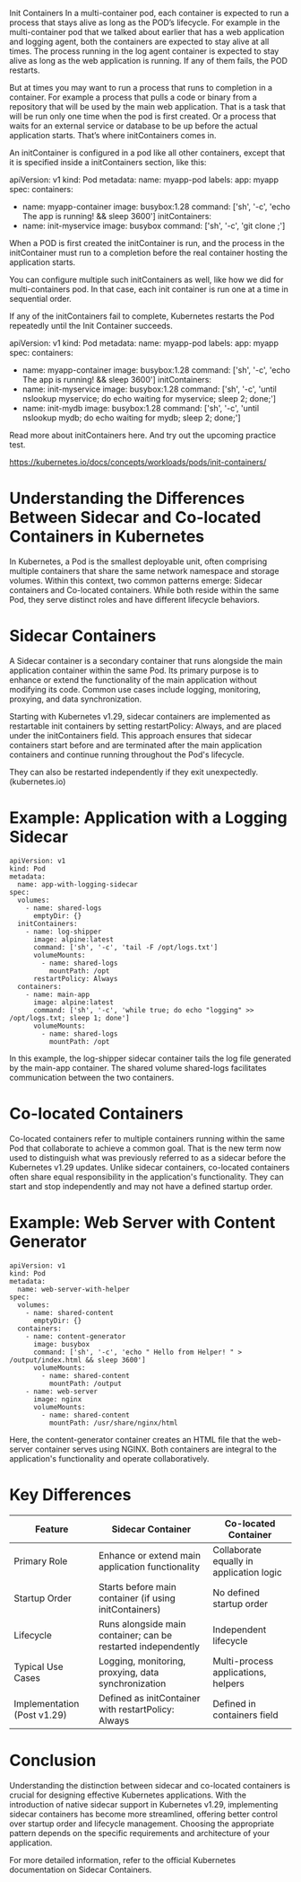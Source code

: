 Init Containers
In a multi-container pod, each container is expected to run a process that stays alive as long as the POD’s lifecycle. For example in the multi-container pod that we talked about earlier that has a web application and logging agent, both the containers are expected to stay alive at all times. The process running in the log agent container is expected to stay alive as long as the web application is running. If any of them fails, the POD restarts.

 

But at times you may want to run a process that runs to completion in a container. For example a process that pulls a code or binary from a repository that will be used by the main web application. That is a task that will be run only one time when the pod is first created. Or a process that waits for an external service or database to be up before the actual application starts. That’s where initContainers comes in.

 

An initContainer is configured in a pod like all other containers, except that it is specified inside a initContainers section, like this:

 

apiVersion: v1
kind: Pod
metadata:
  name: myapp-pod
  labels:
    app: myapp
spec:
  containers:
  - name: myapp-container
    image: busybox:1.28
    command: ['sh', '-c', 'echo The app is running! && sleep 3600']
  initContainers:
  - name: init-myservice
    image: busybox
    command: ['sh', '-c', 'git clone <some-repository-that-will-be-used-by-application> ;']
 

When a POD is first created the initContainer is run, and the process in the initContainer must run to a completion before the real container hosting the application starts.

You can configure multiple such initContainers as well, like how we did for multi-containers pod. In that case, each init container is run one at a time in sequential order.

If any of the initContainers fail to complete, Kubernetes restarts the Pod repeatedly until the Init Container succeeds.

apiVersion: v1
kind: Pod
metadata:
  name: myapp-pod
  labels:
    app: myapp
spec:
  containers:
  - name: myapp-container
    image: busybox:1.28
    command: ['sh', '-c', 'echo The app is running! && sleep 3600']
  initContainers:
  - name: init-myservice
    image: busybox:1.28
    command: ['sh', '-c', 'until nslookup myservice; do echo waiting for myservice; sleep 2; done;']
  - name: init-mydb
    image: busybox:1.28
    command: ['sh', '-c', 'until nslookup mydb; do echo waiting for mydb; sleep 2; done;']
 

Read more about initContainers here. And try out the upcoming practice test.

https://kubernetes.io/docs/concepts/workloads/pods/init-containers/


# Understanding the Differences Between Sidecar and Co-located Containers in Kubernetes
In Kubernetes, a Pod is the smallest deployable unit, often comprising multiple containers that share the same network namespace and storage volumes. Within this context, two common patterns emerge: Sidecar containers and Co-located containers. While both reside within the same Pod, they serve distinct roles and have different lifecycle behaviors.

# Sidecar Containers
A Sidecar container is a secondary container that runs alongside the main application container within the same Pod. Its primary purpose is to enhance or extend the functionality of the main application without modifying its code. Common use cases include logging, monitoring, proxying, and data synchronization.

Starting with Kubernetes v1.29, sidecar containers are implemented as restartable init containers by setting restartPolicy: Always, and are placed under the initContainers field. This approach ensures that sidecar containers start before and are terminated after the main application containers and continue running throughout the Pod's lifecycle.

They can also be restarted independently if they exit unexpectedly. (kubernetes.io)

# Example: Application with a Logging Sidecar
```
apiVersion: v1
kind: Pod
metadata:
  name: app-with-logging-sidecar
spec:
  volumes:
    - name: shared-logs
      emptyDir: {}
  initContainers:
    - name: log-shipper
      image: alpine:latest
      command: ['sh', '-c', 'tail -F /opt/logs.txt']
      volumeMounts:
        - name: shared-logs
          mountPath: /opt
      restartPolicy: Always
  containers:
    - name: main-app
      image: alpine:latest
      command: ['sh', '-c', 'while true; do echo "logging" >> /opt/logs.txt; sleep 1; done']
      volumeMounts:
        - name: shared-logs
          mountPath: /opt
```

In this example, the log-shipper sidecar container tails the log file generated by the main-app container. The shared volume shared-logs facilitates communication between the two containers.

# Co-located Containers
Co-located containers refer to multiple containers running within the same Pod that collaborate to achieve a common goal. That is the new term now used to distinguish what was previously referred to as a sidecar before the Kubernetes v1.29 updates. Unlike sidecar containers, co-located containers often share equal responsibility in the application's functionality. They can start and stop independently and may not have a defined startup order.

# Example: Web Server with Content Generator
```
apiVersion: v1
kind: Pod
metadata:
  name: web-server-with-helper
spec:
  volumes:
    - name: shared-content
      emptyDir: {}
  containers:
    - name: content-generator
      image: busybox
      command: ['sh', '-c', 'echo " Hello from Helper! " > /output/index.html && sleep 3600']
      volumeMounts:
        - name: shared-content
          mountPath: /output
    - name: web-server
      image: nginx
      volumeMounts:
        - name: shared-content
          mountPath: /usr/share/nginx/html
```

Here, the content-generator container creates an HTML file that the web-server container serves using NGINX. Both containers are integral to the application's functionality and operate collaboratively.

# Key Differences

| Feature	| Sidecar Container	| Co-located Container |
| ------- | --- | --- |
| Primary Role	| Enhance or extend main application functionality	 | Collaborate equally in application logic |
| Startup Order | Starts before main container (if using initContainers) |	No defined startup order |
| Lifecycle |	Runs alongside main container; can be restarted independently	| Independent lifecycle |
| Typical Use Cases	| Logging, monitoring, proxying, data synchronization	| Multi-process applications, helpers |
| Implementation (Post v1.29)	| Defined as initContainer with restartPolicy: Always	| Defined in containers field | 

# Conclusion
Understanding the distinction between sidecar and co-located containers is crucial for designing effective Kubernetes applications. With the introduction of native sidecar support in Kubernetes v1.29, implementing sidecar containers has become more streamlined, offering better control over startup order and lifecycle management. Choosing the appropriate pattern depends on the specific requirements and architecture of your application.

For more detailed information, refer to the official Kubernetes documentation on Sidecar Containers.
